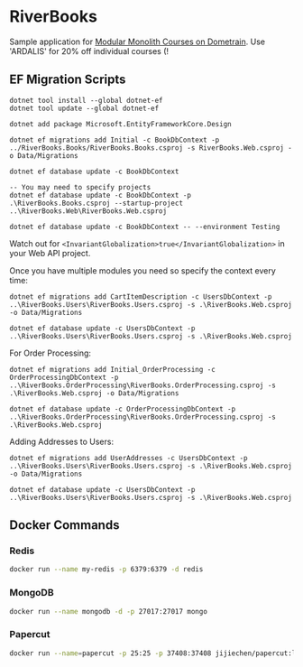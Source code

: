 # RiverBooks

Sample application for [Modular Monolith Courses on Dometrain](https://dometrain.com/author/steve-ardalis-smith/). Use 'ARDALIS' for 20% off individual courses (!

## EF Migration Scripts

```dotnetcli
dotnet tool install --global dotnet-ef
dotnet tool update --global dotnet-ef

dotnet add package Microsoft.EntityFrameworkCore.Design

dotnet ef migrations add Initial -c BookDbContext -p ../RiverBooks.Books/RiverBooks.Books.csproj -s RiverBooks.Web.csproj -o Data/Migrations

dotnet ef database update -c BookDbContext

-- You may need to specify projects
dotnet ef database update -c BookDbContext -p .\RiverBooks.Books.csproj --startup-project ..\RiverBooks.Web\RiverBooks.Web.csproj

dotnet ef database update -c BookDbContext -- --environment Testing
```

Watch out for `<InvariantGlobalization>true</InvariantGlobalization>` in your Web API project.

Once you have multiple modules you need so specify the context every time:

```dotnetcli
dotnet ef migrations add CartItemDescription -c UsersDbContext -p ..\RiverBooks.Users\RiverBooks.Users.csproj -s .\RiverBooks.Web.csproj -o Data/Migrations

dotnet ef database update -c UsersDbContext -p ..\RiverBooks.Users\RiverBooks.Users.csproj -s .\RiverBooks.Web.csproj
```

For Order Processing:

```dotnetcli
dotnet ef migrations add Initial_OrderProcessing -c OrderProcessingDbContext -p ..\RiverBooks.OrderProcessing\RiverBooks.OrderProcessing.csproj -s .\RiverBooks.Web.csproj -o Data/Migrations

dotnet ef database update -c OrderProcessingDbContext -p ..\RiverBooks.OrderProcessing\RiverBooks.OrderProcessing.csproj -s .\RiverBooks.Web.csproj
```

Adding Addresses to Users:

```dotnetcli
dotnet ef migrations add UserAddresses -c UsersDbContext -p ..\RiverBooks.Users\RiverBooks.Users.csproj -s .\RiverBooks.Web.csproj -o Data/Migrations

dotnet ef database update -c UsersDbContext -p ..\RiverBooks.Users\RiverBooks.Users.csproj -s .\RiverBooks.Web.csproj
```

## Docker Commands

### Redis

```bash
docker run --name my-redis -p 6379:6379 -d redis
```

### MongoDB

```bash
docker run --name mongodb -d -p 27017:27017 mongo
```

### Papercut

```bash
docker run --name=papercut -p 25:25 -p 37408:37408 jijiechen/papercut:latest -d
```
